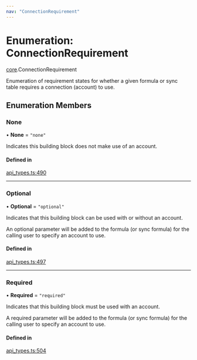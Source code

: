 ```yaml
---
nav: "ConnectionRequirement"
---
```

# Enumeration: ConnectionRequirement

[core](../modules/core.md).ConnectionRequirement

Enumeration of requirement states for whether a given formula or sync table requires
a connection (account) to use.

## Enumeration Members

### None

• **None** = ``"none"``

Indicates this building block does not make use of an account.

#### Defined in

[api_types.ts:490](https://github.com/coda/packs-sdk/blob/main/api_types.ts#L490)

___

### Optional

• **Optional** = ``"optional"``

Indicates that this building block can be used with or without an account.

An optional parameter will be added to the formula (or sync formula) for the calling user
to specify an account to use.

#### Defined in

[api_types.ts:497](https://github.com/coda/packs-sdk/blob/main/api_types.ts#L497)

___

### Required

• **Required** = ``"required"``

Indicates that this building block must be used with an account.

A required parameter will be added to the formula (or sync formula) for the calling user
to specify an account to use.

#### Defined in

[api_types.ts:504](https://github.com/coda/packs-sdk/blob/main/api_types.ts#L504)
